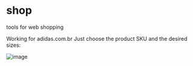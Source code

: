 # shop
tools for web shopping

Working for adidas.com.br 
Just choose the product SKU and the desired sizes:

![image](https://user-images.githubusercontent.com/7707294/214966241-256ba0c1-1803-4081-9663-a85f17fa1f02.png)
